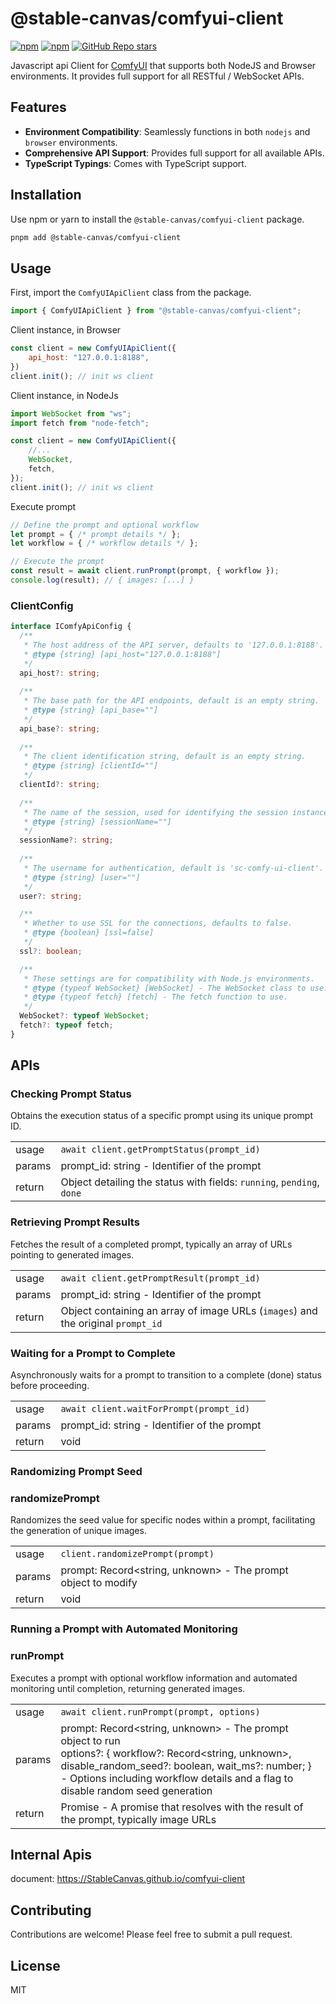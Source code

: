 # @stable-canvas/comfyui-client

[![npm](https://img.shields.io/npm/v/@stable-canvas/comfyui-client)](https://www.npmjs.com/package/@stable-canvas/comfyui-client)
[![npm](https://img.shields.io/npm/dw/@stable-canvas/comfyui-client)](https://www.npmjs.com/package/@stable-canvas/comfyui-client)
[![GitHub Repo stars](https://img.shields.io/github/stars/StableCanvas/comfyui-client)](https://github.com/StableCanvas/comfyui-client)

Javascript api Client for [ComfyUI](https://github.com/comfyanonymous/ComfyUI) that supports both NodeJS and Browser environments. It provides full support for all RESTful / WebSocket APIs.

## Features

- **Environment Compatibility**: Seamlessly functions in both `nodejs` and `browser` environments.
- **Comprehensive API Support**: Provides full support for all available APIs.
- **TypeScript Typings**: Comes with TypeScript support.

## Installation

Use npm or yarn to install the `@stable-canvas/comfyui-client` package.

```bash
pnpm add @stable-canvas/comfyui-client
```

## Usage

First, import the `ComfyUIApiClient` class from the package.

```javascript
import { ComfyUIApiClient } from "@stable-canvas/comfyui-client";
```

Client instance, in Browser
```js
const client = new ComfyUIApiClient({
    api_host: "127.0.0.1:8188",
})
client.init(); // init ws client
```
Client instance, in NodeJs
```js
import WebSocket from "ws";
import fetch from "node-fetch";

const client = new ComfyUIApiClient({
    //...
    WebSocket,
    fetch,
});
client.init(); // init ws client
```
Execute prompt
```javascript
// Define the prompt and optional workflow
let prompt = { /* prompt details */ };
let workflow = { /* workflow details */ };

// Execute the prompt
const result = await client.runPrompt(prompt, { workflow });
console.log(result); // { images: [...] }
```

### ClientConfig
```ts
interface IComfyApiConfig {
  /**
   * The host address of the API server, defaults to '127.0.0.1:8188'.
   * @type {string} [api_host="127.0.0.1:8188"]
   */
  api_host?: string;
  
  /**
   * The base path for the API endpoints, default is an empty string.
   * @type {string} [api_base=""]
   */
  api_base?: string;
  
  /**
   * The client identification string, default is an empty string.
   * @type {string} [clientId=""]
   */
  clientId?: string;
  
  /**
   * The name of the session, used for identifying the session instance, default is an empty string.
   * @type {string} [sessionName=""]
   */
  sessionName?: string;
  
  /**
   * The username for authentication, default is 'sc-comfy-ui-client'.
   * @type {string} [user=""]
   */
  user?: string;

  /**
   * Whether to use SSL for the connections, defaults to false.
   * @type {boolean} [ssl=false]
   */
  ssl?: boolean;

  /**
   * These settings are for compatibility with Node.js environments.
   * @type {typeof WebSocket} [WebSocket] - The WebSocket class to use.
   * @type {typeof fetch} [fetch] - The fetch function to use.
   */
  WebSocket?: typeof WebSocket;
  fetch?: typeof fetch;
}
```

## APIs

### Checking Prompt Status
Obtains the execution status of a specific prompt using its unique prompt ID.

|| |
|--|--|
| usage | `await client.getPromptStatus(prompt_id)` |
| params | prompt_id: string - Identifier of the prompt |
| return | Object detailing the status with fields: `running`, `pending`, `done` |

### Retrieving Prompt Results
Fetches the result of a completed prompt, typically an array of URLs pointing to generated images.

|| |
|--|--|
| usage | `await client.getPromptResult(prompt_id)` |
| params | prompt_id: string - Identifier of the prompt |
| return | Object containing an array of image URLs (`images`) and the original `prompt_id` |

### Waiting for a Prompt to Complete
Asynchronously waits for a prompt to transition to a complete (done) status before proceeding.

|| |
|--|--|
| usage | `await client.waitForPrompt(prompt_id)` |
| params | prompt_id: string - Identifier of the prompt |
| return | void |

### Randomizing Prompt Seed

### randomizePrompt
Randomizes the seed value for specific nodes within a prompt, facilitating the generation of unique images.

|| |
|--|--|
| usage | `client.randomizePrompt(prompt)` |
| params | prompt: Record<string, unknown> - The prompt object to modify |
| return | void |

### Running a Prompt with Automated Monitoring

### runPrompt
Executes a prompt with optional workflow information and automated monitoring until completion, returning generated images.

|| |
|--|--|
| usage | `await client.runPrompt(prompt, options)` |
| params | prompt: Record<string, unknown> - The prompt object to run<br/>options?: { workflow?: Record<string, unknown>, disable_random_seed?: boolean, wait_ms?: number; } - Options including workflow details and a flag to disable random seed generation |
| return | Promise<any> - A promise that resolves with the result of the prompt, typically image URLs |

## Internal Apis

document: https://StableCanvas.github.io/comfyui-client

## Contributing

Contributions are welcome! Please feel free to submit a pull request.

## License

MIT
